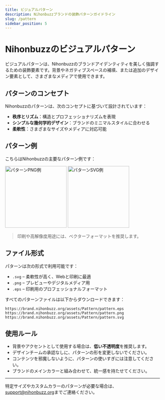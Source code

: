 ```yaml
---
title: ビジュアルパターン
description: Nihonbuzzブランドの装飾パターンガイドライン
slug: /pattern
sidebar_position: 5
---
```


# Nihonbuzzのビジュアルパターン

ビジュアルパターンは、Nihonbuzzのブランドアイデンティティを美しく強調するための装飾要素です。背景やネガティブスペースの補填、または追加のデザイン要素として、さまざまなメディアで使用できます。

## パターンのコンセプト

Nihonbuzzのパターンは、次のコンセプトに基づいて設計されています：

- **秩序とリズム**：構造とプロフェッショナリズムを表現
- **シンプルな幾何学的デザイン**：ブランドのミニマルスタイルに合わせる
- **柔軟性**：さまざまなサイズやメディアに対応可能

## パターン例

こちらはNihonbuzzの主要なパターン例です：

<div class="preview-wrapper" style={{ display: 'flex', gap: '1rem', alignItems: 'center' }}>
  <img src="/assets/Pattern/pattern.png" alt="パターンPNG例" width="200" />
  <img src="/assets/Pattern/pattern.svg" alt="パターンSVG例" width="200" />
</div>

> 印刷や高解像度用途には、ベクターフォーマットを推奨します。

## ファイル形式

パターンは次の形式で利用可能です：

- `.svg` – 柔軟性が高く、Webと印刷に最適
- `.png` – プレビューやデジタルメディア用
- `.eps` – 印刷用のプロフェッショナルフォーマット

すべてのパターンファイルは以下からダウンロードできます：

```
https://brand.nihonbuzz.org/assets/Pattern/pattern.eps
https://brand.nihonbuzz.org/assets/Pattern/pattern.png
https://brand.nihonbuzz.org/assets/Pattern/pattern.svg
```

## 使用ルール

- 背景やアクセントとして使用する場合は、**低い不透明度**を推奨します。
- デザインチームの承認なしに、パターンの形を変更しないでください。
- コンテンツを邪魔しないように、パターンの使いすぎには注意してください。
- ブランドのメインカラーと組み合わせて、統一感を持たせてください。

---

特定サイズやカスタムカラーのパターンが必要な場合は、[support@nihonbuzz.org](/hubungi-kami)までご連絡ください。
